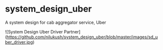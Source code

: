 # system_design_uber
A system design for cab aggregator service, Uber

![System Design Uber Driver Partner] (https://github.com/nilukush/system_design_uber/blob/master/images/sd_uber_driver.jpg)
